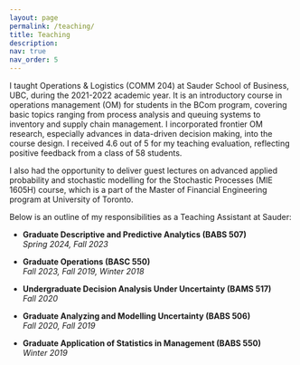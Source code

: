 ```yaml
---
layout: page
permalink: /teaching/
title: Teaching
description:
nav: true
nav_order: 5
---
```



I taught Operations & Logistics (COMM 204) at Sauder School of Business, UBC, during the 2021-2022 academic year. It is an introductory course in operations management (OM) for students in the BCom program, covering basic topics ranging from process analysis and queuing systems to inventory and supply chain management. I incorporated frontier OM research, especially advances in data-driven decision making, into the course design. 
I received 4.6 out of 5 for my teaching evaluation, reflecting positive feedback from a class of 58 students.

I also had the opportunity to deliver guest lectures on advanced applied probability and stochastic modelling  for the Stochastic Processes (MIE 1605H) course, which is a part of the Master of Financial Engineering program at University of Toronto.       <!-- maybe also add BABS 507 Part of the Master of Business Analytics (MBAN) program at Sauder -->


Below is an outline of my responsibilities as a Teaching Assistant at Sauder:

- **Graduate Descriptive and Predictive Analytics (BABS 507)**  
  _Spring 2024, Fall 2023_
    <!-- _Part of the Master of Business Analytics (MBAN) program at Sauder_ -->
  
- **Graduate Operations (BASC 550)**  
  _Fall 2023, Fall 2019, Winter 2018_

- **Undergraduate Decision Analysis Under Uncertainty (BAMS 517)**  
  _Fall 2020_

- **Graduate Analyzing and Modelling Uncertainty (BABS 506)**  
  _Fall 2020, Fall 2019_

- **Graduate Application of Statistics in Management (BABS 550)**  
  _Winter 2019_

 
